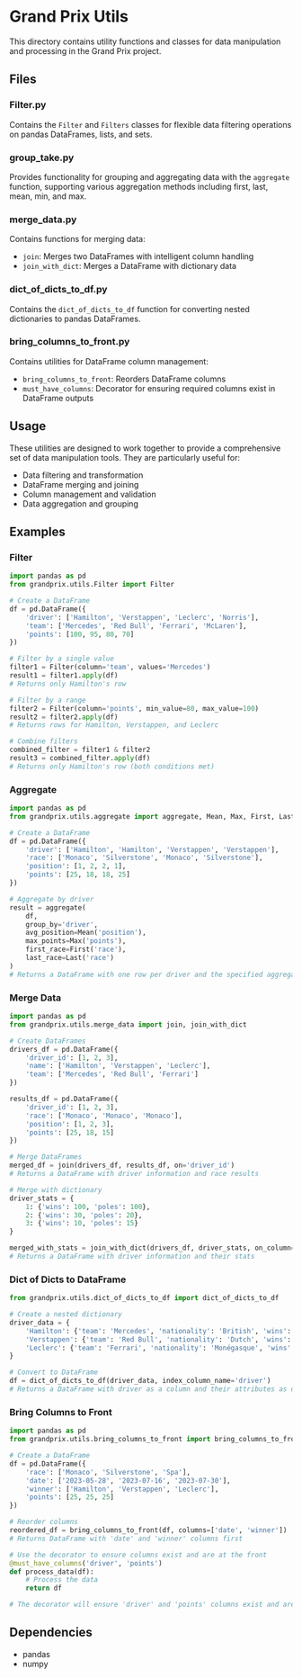 # Grand Prix Utils

This directory contains utility functions and classes for data manipulation and processing in the Grand Prix project.

## Files

### Filter.py
Contains the `Filter` and `Filters` classes for flexible data filtering operations on pandas DataFrames, lists, and sets.

### group_take.py
Provides functionality for grouping and aggregating data with the `aggregate` function, supporting various aggregation methods including first, last, mean, min, and max.

### merge_data.py
Contains functions for merging data:
- `join`: Merges two DataFrames with intelligent column handling
- `join_with_dict`: Merges a DataFrame with dictionary data

### dict_of_dicts_to_df.py
Contains the `dict_of_dicts_to_df` function for converting nested dictionaries to pandas DataFrames.

### bring_columns_to_front.py
Contains utilities for DataFrame column management:
- `bring_columns_to_front`: Reorders DataFrame columns
- `must_have_columns`: Decorator for ensuring required columns exist in DataFrame outputs

## Usage

These utilities are designed to work together to provide a comprehensive set of data manipulation tools. They are particularly useful for:
- Data filtering and transformation
- DataFrame merging and joining
- Column management and validation
- Data aggregation and grouping

## Examples

### Filter

```python
import pandas as pd
from grandprix.utils.Filter import Filter

# Create a DataFrame
df = pd.DataFrame({
    'driver': ['Hamilton', 'Verstappen', 'Leclerc', 'Norris'],
    'team': ['Mercedes', 'Red Bull', 'Ferrari', 'McLaren'],
    'points': [100, 95, 80, 70]
})

# Filter by a single value
filter1 = Filter(column='team', values='Mercedes')
result1 = filter1.apply(df)
# Returns only Hamilton's row

# Filter by a range
filter2 = Filter(column='points', min_value=80, max_value=100)
result2 = filter2.apply(df)
# Returns rows for Hamilton, Verstappen, and Leclerc

# Combine filters
combined_filter = filter1 & filter2
result3 = combined_filter.apply(df)
# Returns only Hamilton's row (both conditions met)
```

### Aggregate

```python
import pandas as pd
from grandprix.utils.aggregate import aggregate, Mean, Max, First, Last

# Create a DataFrame
df = pd.DataFrame({
    'driver': ['Hamilton', 'Hamilton', 'Verstappen', 'Verstappen'],
    'race': ['Monaco', 'Silverstone', 'Monaco', 'Silverstone'],
    'position': [1, 2, 2, 1],
    'points': [25, 18, 18, 25]
})

# Aggregate by driver
result = aggregate(
    df,
    group_by='driver',
    avg_position=Mean('position'),
    max_points=Max('points'),
    first_race=First('race'),
    last_race=Last('race')
)
# Returns a DataFrame with one row per driver and the specified aggregations
```

### Merge Data

```python
import pandas as pd
from grandprix.utils.merge_data import join, join_with_dict

# Create DataFrames
drivers_df = pd.DataFrame({
    'driver_id': [1, 2, 3],
    'name': ['Hamilton', 'Verstappen', 'Leclerc'],
    'team': ['Mercedes', 'Red Bull', 'Ferrari']
})

results_df = pd.DataFrame({
    'driver_id': [1, 2, 3],
    'race': ['Monaco', 'Monaco', 'Monaco'],
    'position': [1, 2, 3],
    'points': [25, 18, 15]
})

# Merge DataFrames
merged_df = join(drivers_df, results_df, on='driver_id')
# Returns a DataFrame with driver information and race results

# Merge with dictionary
driver_stats = {
    1: {'wins': 100, 'poles': 100},
    2: {'wins': 30, 'poles': 20},
    3: {'wins': 10, 'poles': 15}
}

merged_with_stats = join_with_dict(drivers_df, driver_stats, on_column='driver_id')
# Returns a DataFrame with driver information and their stats
```

### Dict of Dicts to DataFrame

```python
from grandprix.utils.dict_of_dicts_to_df import dict_of_dicts_to_df

# Create a nested dictionary
driver_data = {
    'Hamilton': {'team': 'Mercedes', 'nationality': 'British', 'wins': 100},
    'Verstappen': {'team': 'Red Bull', 'nationality': 'Dutch', 'wins': 30},
    'Leclerc': {'team': 'Ferrari', 'nationality': 'Monégasque', 'wins': 10}
}

# Convert to DataFrame
df = dict_of_dicts_to_df(driver_data, index_column_name='driver')
# Returns a DataFrame with driver as a column and their attributes as other columns
```

### Bring Columns to Front

```python
import pandas as pd
from grandprix.utils.bring_columns_to_front import bring_columns_to_front, must_have_columns

# Create a DataFrame
df = pd.DataFrame({
    'race': ['Monaco', 'Silverstone', 'Spa'],
    'date': ['2023-05-28', '2023-07-16', '2023-07-30'],
    'winner': ['Hamilton', 'Verstappen', 'Leclerc'],
    'points': [25, 25, 25]
})

# Reorder columns
reordered_df = bring_columns_to_front(df, columns=['date', 'winner'])
# Returns DataFrame with 'date' and 'winner' columns first

# Use the decorator to ensure columns exist and are at the front
@must_have_columns('driver', 'points')
def process_data(df):
    # Process the data
    return df

# The decorator will ensure 'driver' and 'points' columns exist and are at the front
```

## Dependencies
- pandas
- numpy
